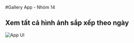 #Gallery App - Nhóm 14
## Xem tất cả hình ảnh sắp xếp theo ngày
![App UI](https://imgur.com/vpiK3zY)
